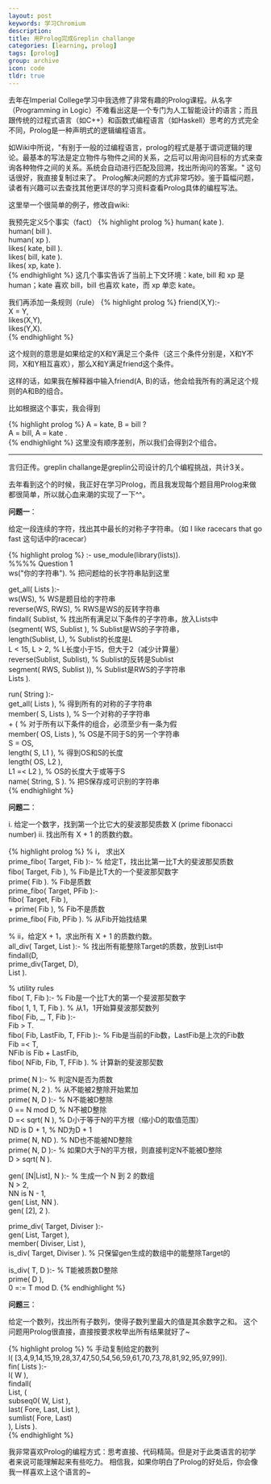```yaml
---
layout: post
keywords: 学习Chromium
description: 
title: 用Prolog完成Greplin challange
categories: [learning, prolog]
tags: [prolog]
group: archive
icon: code
tldr: true
---
```

去年在Imperial College学习中我选修了非常有趣的Prolog课程。从名字（Programming in Logic）不难看出这是一个专门为人工智能设计的语言；而且跟传统的过程式语言（如C++）和函数式编程语言（如Haskell）思考的方式完全不同，Prolog是一种声明式的逻辑编程语言。

如Wiki中所说，"有别于一般的过编程语言，prolog的程式是基于谓词逻辑的理论。最基本的写法是定立物件与物件之间的关系，之后可以用询问目标的方式来查询各种物件之间的关系。系统会自动进行匹配及回溯，找出所询问的答案。" 这句话很好，我直接复制过来了。 Prolog解决问题的方式非常巧妙。鉴于篇幅问题，读者有兴趣可以去查找其他更详尽的学习资料查看Prolog具体的编程写法。

<!-- more -->

这里举一个很简单的例子，修改自wiki:

我预先定义5个事实（fact）
{% highlight prolog %}
human( kate ).  
human( bill ).  
human( xp ).  
likes( kate, bill ).  
likes( bill, kate ).  
likes( xp,   kate ).  
{% endhighlight %}
这几个事实告诉了当前上下文环境：kate, bill 和 xp 是 human；kate 喜欢 bill，bill 也喜欢 kate，而 xp 单恋 kate。

我们再添加一条规则（rule）
{% highlight prolog %}
friend(X,Y):-   
  X \= Y,   
  likes(X,Y),   
  likes(Y,X).   
{% endhighlight %}

这个规则的意思是如果给定的X和Y满足三个条件（这三个条件分别是，X和Y不同，X和Y相互喜欢），那么X和Y满足friend这个条件。

这样的话，如果我在解释器中输入friend(A, B)的话，他会给我所有的满足这个规则的A和B的组合。

比如根据这个事实，我会得到

{% highlight prolog %}
A = kate, B = bill ?  
A = bill, A = kate .  
{% endhighlight %}
这里没有顺序差别，所以我们会得到2个组合。

* * *
言归正传。greplin challange是greplin公司设计的几个编程挑战，共计3关。

去年看到这个的时候，我正好在学习Prolog，而且我发现每个题目用Prolog来做都很简单，所以就心血来潮的实现了一下^^。

**问题一**：

给定一段连续的字符，找出其中最长的对称子字符串。（如 I like racecars that go fast 这句话中的racecar）


{% highlight prolog %}
:- use_module(library(lists)).  
%%%% Question 1  
ws("你的字符串").                  % 把问题给的长字符串贴到这里  
  
get_all( Lists ):-  
    ws(WS),                        % WS是题目给的字符串  
    reverse(WS, RWS),              % RWS是WS的反转字符串  
    findall( Sublist,              % 找出所有满足以下条件的子字符串，放入Lists中  
        (segment( WS, Sublist ),   % Sublist是WS的子字符串，  
        length(Sublist, L),        % Sublist的长度是L  
        L < 15, L > 2,             % L长度小于15，但大于2（减少计算量）  
        reverse(Sublist, Sublist), % Sublist的反转是Sublist  
        segment( RWS, Sublist )),  % Sublist是RWS的子字符串  
    Lists ).  
      
run( String ):-  
    get_all( Lists ),              % 得到所有的对称的子字符串  
    member( S, Lists ),            % S一个对称的子字符串  
    \+ (                           % 对于所有以下条件的组合，必须至少有一条为假  
         member( OS, Lists ),      % OS是不同于S的另一个字符串  
         S \= OS,                    
         length( S, L1 ),          % 得到OS和S的长度  
         length( OS, L2 ),  
         L1 =< L2 ),               % OS的长度大于或等于S  
    name( String, S ).             % 把S保存成可识别的字符串  
{% endhighlight %}


**问题二**：

i.  给定一个数字，找到第一个比它大的斐波那契质数 X (prime fibonacci number)
ii. 找出所有 X + 1 的质数约数。

{% highlight prolog %}
% i， 求出X  
prime_fibo( Target, Fib ):-       % 给定T，找出比第一比T大的斐波那契质数  
    fibo( Target, Fib ),          % Fib是比T大的一个斐波那契数字  
    prime( Fib ).                 % Fib是质数  
prime_fibo( Target, PFib ):-        
    fibo( Target, Fib ),            
    \+ prime( Fib ),              % Fib不是质数  
    prime_fibo( Fib, PFib ).      % 从Fib开始找结果  
  
  
% ii，给定X + 1，求出所有 X + 1 的质数约数。  
all_div( Target, List ):-         % 找出所有能整除Target的质数，放到List中  
    findall(D,   
    prime_div(Target, D),   
    List ).  
  
% utility rules  
fibo( T, Fib ):-                  % Fib是一个比T大的第一个斐波那契数字  
    fibo( 1, 1, T, Fib ).         % 从1，1开始算斐波那契数列  
fibo( Fib, _, T, Fib ):-           
    Fib > T.                       
fibo( Fib, LastFib, T, FFib ):-   % Fib是当前的Fib数，LastFib是上次的Fib数  
    Fib =< T,                       
    NFib is Fib + LastFib,          
    fibo( NFib, Fib, T, FFib ).   % 计算新的斐波那契数  
          
prime( N ):-                      % 判定N是否为质数  
    prime( N, 2 ).                % 从不能被2整除开始累加  
prime( N, D ):-                   % N不能被D整除  
    0 =\= N mod D,                % N不被D整除  
    D =< sqrt( N ),               % D小于等于N的平方根（缩小D的取值范围）  
    ND is D + 1,                  % ND为D + 1  
    prime( N, ND ).               % ND也不能被ND整除  
prime( N, D ):-                   % 如果D大于N的平方根，则直接判定N不能被D整除  
    D > sqrt( N ).  
  
gen( [N|List], N ):-              % 生成一个 N 到 2 的数组  
    N > 2,                   
    NN is N - 1,  
    gen( List, NN ).  
gen( [2], 2 ).   
  
prime_div( Target, Diviser ):-      
    gen( List, Target ),  
    member( Diviser, List ),        
    is_div( Target, Diviser ).    % 只保留gen生成的数组中的能整除Target的  
  
is_div( T, D ):-                  % T能被质数D整除  
    prime( D ),                     
    0 =:= T mod D. 
{% endhighlight %}

**问题三**：

给定一个数列，找出所有子数列，使得子数列里最大的值是其余数字之和。
这个问题用Prolog很直接，直接按要求枚举出所有结果就好了~


{% highlight prolog %}
% 手动复制给定的数列  
l( [3,4,9,14,15,19,28,37,47,50,54,56,59,61,70,73,78,81,92,95,97,99]).   
fin( Lists ):-  
    l( W ),                        
    findall(                        
      List, (                                 
        subseq0( W, List ),         
        last( Fore, Last, List ),   
        sumlist( Fore, Last)        
      ), Lists ).       
{% endhighlight %}

我非常喜欢Prolog的编程方式：思考直接、代码精简。但是对于此类语言的初学者来说可能理解起来有些吃力。
相信我，如果你明白了Prolog的好处后，你会像我一样喜欢上这个语言的~

